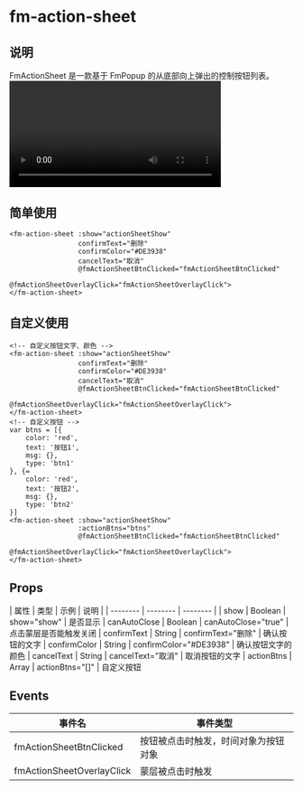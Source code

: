 # fm-action-sheet
## 说明
FmActionSheet 是一款基于 FmPopup 的从底部向上弹出的控制按钮列表。
<video src="http://baas.dfs.flyme.cn/group3/M05/C3/73/CgOUhFpLcNyAJwsSAA59Gl7YKjU392.mp4" style="width: 375px;" controls="controls"></video>


## 简单使用
```vue
<fm-action-sheet :show="actionSheetShow"
                 confirmText="删除"
                 confirmColor="#DE3938"
                 cancelText="取消"
                 @fmActionSheetBtnClicked="fmActionSheetBtnClicked"
                 @fmActionSheetOverlayClick="fmActionSheetOverlayClick">
</fm-action-sheet>
```

## 自定义使用
```vue
<!-- 自定义按钮文字、颜色 -->
<fm-action-sheet :show="actionSheetShow"
                 confirmText="删除"
                 confirmColor="#DE3938"
                 cancelText="取消"
                 @fmActionSheetBtnClicked="fmActionSheetBtnClicked"
                 @fmActionSheetOverlayClick="fmActionSheetOverlayClick">
</fm-action-sheet>
<!-- 自定义按钮 -->
var btns = [{
	color: 'red',
	text: '按钮1',
	msg: {},
	type: 'btn1'
}, {=
	color: 'red',
	text: '按钮2',
	msg: {},
	type: 'btn2'
}]
<fm-action-sheet :show="actionSheetShow"
                 :actionBtns="btns"
                 @fmActionSheetBtnClicked="fmActionSheetBtnClicked"
                 @fmActionSheetOverlayClick="fmActionSheetOverlayClick">
</fm-action-sheet>
```

## Props
| 属性 | 类型 | 示例 | 说明 |
| -------- | -------- | -------- | 
| show | Boolean | show="show"  | 是否显示
| canAutoClose | Boolean | canAutoClose="true"  | 点击蒙层是否能触发关闭
| confirmText | String | confirmText="删除"  | 确认按钮的文字
| confirmColor | String | confirmColor="#DE3938"  | 确认按钮文字的颜色
| cancelText | String | cancelText="取消"  | 取消按钮的文字
| actionBtns | Array | actionBtns="\[\]"  | 自定义按钮

## Events
| 事件名 | 事件类型 
| -------- | -------- 
| fmActionSheetBtnClicked | 按钮被点击时触发，时间对象为按钮对象
| fmActionSheetOverlayClick | 蒙层被点击时触发

